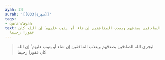 ```yaml
---
ayah: 24
surah: '[[033|سورة]]'
tags:
- quran/ayah
text: ليجزي الله الصادقين بصدقهم ويعذب المنافقين إن شاء أو يتوب عليهم ۚ إن الله كان
  غفورا رحيما
---
```

> ليجزي الله الصادقين بصدقهم ويعذب المنافقين إن شاء أو يتوب عليهم ۚ إن الله كان غفورا رحيما
